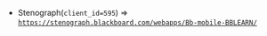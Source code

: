  - Stenograph(`client_id=595`) => [`https://stenograph.blackboard.com/webapps/Bb-mobile-BBLEARN/`](https://stenograph.blackboard.com/webapps/Bb-mobile-BBLEARN/)
